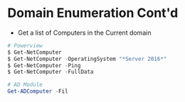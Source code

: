 # **Domain Enumeration Cont'd**

- Get a list of Computers in the Current domain

```powershell
# Powerview
$ Get-NetComputer
$ Get-NetComputer -OperatingSystem "*Server 2016*"
$ Get-NetComputer -Ping
$ Get-NetComputer -FullData 

# AD Module
Get-ADComputer -Fil
```